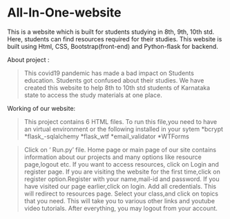 # All-In-One-website
This is a website which is built for students studying in 8th, 9th, 10th std. Here, students can find resources required for their studies. This website is built using Html, CSS, Bootstrap(front-end) and Python-flask for backend. 


About project :
> This covid19 pandemic has made a bad impact on Students education.
> Students got confused about their studies.
> We have created this website to help 8th to 10th std students of Karnataka state to access the study materials at one place. 

Working of our website:
> This project contains 6 HTML files.
>To run this file,you need to have  an virtual environment or the following installed in your sytem
	*bcrypt
	*flask_-sqlalchemy
	*flask_wtf
	*email_validator
	*WTForms
	
	
>Click on ‘ Run.py’ file.
>Home page or main page of our site contains information about our projects and many options like resource page,logout etc.
>If you want to access resources, click on Login and register page. 
>If you are visiting the website for the first time,click on register option.Register with your name,mail-id and password.
>If you have visited our page earlier,click on login. Add all credentials.
>This will redirect to resources page.
> Select your class,and click on topics that you need. This will take you to various other links and youtube video tutorials.
>After everything, you may logout from your account.




